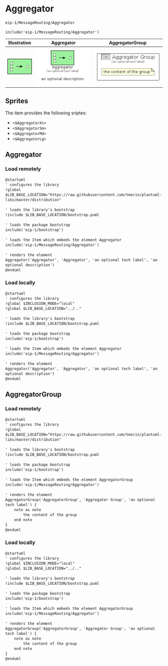 # Aggregator


```text
eip-1/MessageRouting/Aggregator
```

```text
include('eip-1/MessageRouting/Aggregator')
```



| Illustration | Aggregator | AggregatorGroup |
| :---: | :---: | :---: |
| ![illustration for Illustration](../../eip-1/MessageRouting/Aggregator.png) | ![illustration for Aggregator](../../eip-1/MessageRouting/Aggregator.Local.png) | ![illustration for AggregatorGroup](../../eip-1/MessageRouting/AggregatorGroup.Local.png) |



## Sprites
The item provides the following sriptes:

- `<$AggregatorXs>`
- `<$AggregatorSm>`
- `<$AggregatorMd>`
- `<$AggregatorLg>`





## Aggregator

### Load remotely
```plantuml
@startuml
' configures the library
!global $LIB_BASE_LOCATION="https://raw.githubusercontent.com/tmorin/plantuml-libs/master/distribution"

' loads the library's bootstrap
!include $LIB_BASE_LOCATION/bootstrap.puml

' loads the package bootstrap
include('eip-1/bootstrap')

' loads the Item which embeds the element Aggregator
include('eip-1/MessageRouting/Aggregator')

' renders the element
Aggregator('Aggregator', 'Aggregator', 'an optional tech label', 'an optional description')
@enduml
```

### Load locally
```plantuml
@startuml
' configures the library
!global $INCLUSION_MODE="local"
!global $LIB_BASE_LOCATION="../.."

' loads the library's bootstrap
!include $LIB_BASE_LOCATION/bootstrap.puml

' loads the package bootstrap
include('eip-1/bootstrap')

' loads the Item which embeds the element Aggregator
include('eip-1/MessageRouting/Aggregator')

' renders the element
Aggregator('Aggregator', 'Aggregator', 'an optional tech label', 'an optional description')
@enduml
```

## AggregatorGroup

### Load remotely
```plantuml
@startuml
' configures the library
!global $LIB_BASE_LOCATION="https://raw.githubusercontent.com/tmorin/plantuml-libs/master/distribution"

' loads the library's bootstrap
!include $LIB_BASE_LOCATION/bootstrap.puml

' loads the package bootstrap
include('eip-1/bootstrap')

' loads the Item which embeds the element AggregatorGroup
include('eip-1/MessageRouting/Aggregator')

' renders the element
AggregatorGroup('AggregatorGroup', 'Aggregator Group', 'an optional tech label') {
    note as note
        the content of the group
    end note
}
@enduml
```

### Load locally
```plantuml
@startuml
' configures the library
!global $INCLUSION_MODE="local"
!global $LIB_BASE_LOCATION="../.."

' loads the library's bootstrap
!include $LIB_BASE_LOCATION/bootstrap.puml

' loads the package bootstrap
include('eip-1/bootstrap')

' loads the Item which embeds the element AggregatorGroup
include('eip-1/MessageRouting/Aggregator')

' renders the element
AggregatorGroup('AggregatorGroup', 'Aggregator Group', 'an optional tech label') {
    note as note
        the content of the group
    end note
}
@enduml
```

